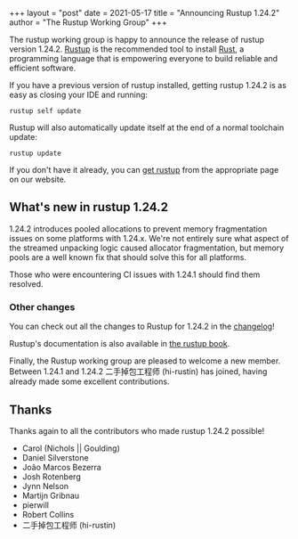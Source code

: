 +++
layout = "post"
date = 2021-05-17
title = "Announcing Rustup 1.24.2"
author = "The Rustup Working Group"
+++

The rustup working group is happy to announce the release of rustup version 1.24.2. [Rustup][install] is the recommended tool to install [Rust][rust], a programming language that is empowering everyone to build reliable and efficient software.

If you have a previous version of rustup installed, getting rustup 1.24.2 is as easy as closing your IDE and running:

```
rustup self update
```

Rustup will also automatically update itself at the end of a normal toolchain update:

```
rustup update
```

If you don't have it already, you can [get rustup][install] from the appropriate page on our website.

[rust]: https://www.rust-lang.org
[install]: https://rustup.rs

## What's new in rustup 1.24.2

1.24.2 introduces pooled allocations to prevent memory fragmentation issues on
some platforms with 1.24.x. We're not entirely sure what aspect of the streamed
unpacking logic caused allocator fragmentation, but memory pools are a well
known fix that should solve this for all platforms.

Those who were encountering CI issues with 1.24.1 should find them resolved.

### Other changes

You can check out all the changes to Rustup for 1.24.2 in the [changelog]!

Rustup's documentation is also available in [the rustup book][book].

[changelog]: https://github.com/rust-lang/rustup/blob/stable/CHANGELOG.md
[book]: https://rust-lang.github.io/rustup/

Finally, the Rustup working group are pleased to welcome a new member. Between
1.24.1 and 1.24.2 二手掉包工程师 (hi-rustin) has joined, having already made some
excellent contributions.

## Thanks

Thanks again to all the contributors who made rustup 1.24.2 possible!

- Carol (Nichols || Goulding)
- Daniel Silverstone
- João Marcos Bezerra
- Josh Rotenberg
- Jynn Nelson
- Martijn Gribnau
- pierwill
- Robert Collins
- 二手掉包工程师 (hi-rustin)
